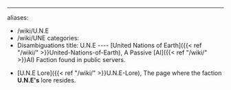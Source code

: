 ---
aliases:
- /wiki/U.N.E
- /wiki/UNE
categories:
- Disambiguations
title: U.N.E
---- [United Nations of Earth]({{< ref "/wiki/" >}}United-Nations-of-Earth), A Passive [AI]({{< ref "/wiki/" >}}AI) Faction found in public servers.

<!-- -->

- [U.N.E Lore]({{< ref "/wiki/" >}}U.N.E-Lore), The page where the faction **U.N.E's** lore resides.